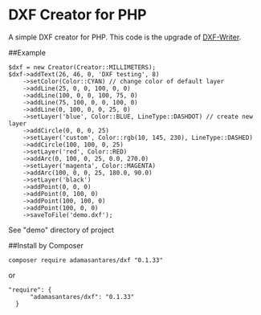 # DXF Creator for PHP

A simple DXF creator for PHP.
This code is the upgrade of [DXF-Writer](http://www.phpclasses.org/package/7954-PHP-Generate-CAD-files-in-the-AutoCAD-DXF-format.html).

##Example

```
$dxf = new Creator(Creator::MILLIMETERS);
$dxf->addText(26, 46, 0, 'DXF testing', 8)
    ->setColor(Color::CYAN) // change color of default layer
    ->addLine(25, 0, 0, 100, 0, 0)
    ->addLine(100, 0, 0, 100, 75, 0)
    ->addLine(75, 100, 0, 0, 100, 0)
    ->addLine(0, 100, 0, 0, 25, 0)
    ->setLayer('blue', Color::BLUE, LineType::DASHDOT) // create new layer
    ->addCircle(0, 0, 0, 25)
    ->setLayer('custom', Color::rgb(10, 145, 230), LineType::DASHED)
    ->addCircle(100, 100, 0, 25)
    ->setLayer('red', Color::RED)
    ->addArc(0, 100, 0, 25, 0.0, 270.0)
    ->setLayer('magenta', Color::MAGENTA)
    ->addArc(100, 0, 0, 25, 180.0, 90.0)
    ->setLayer('black')
    ->addPoint(0, 0, 0)
    ->addPoint(0, 100, 0)
    ->addPoint(100, 100, 0)
    ->addPoint(100, 0, 0)
    ->saveToFile('demo.dxf');
```

See "demo" directory of project

##Install by Composer

```
composer require adamasantares/dxf "0.1.33"
```

or

```
"require": {
      "adamasantares/dxf": "0.1.33"
  }
```

